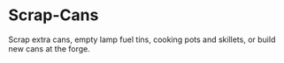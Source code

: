 # Scrap-Cans
Scrap extra cans, empty lamp fuel tins, cooking pots and skillets, or build new cans at the forge.
